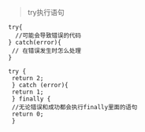 > try执行语句
```
try{ 
  //可能会导致错误的代码
} catch(error){ 
 // 在错误发生时怎么处理
}

```

```
try { 
 return 2; 
 } catch (error){ 
 return 1; 
 } finally { 
 //无论错误和成功都会执行finally里面的语句
 return 0; 
 } 

```



